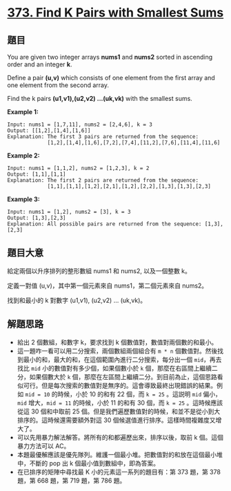 # [373. Find K Pairs with Smallest Sums](https://leetcode.com/problems/find-k-pairs-with-smallest-sums/)


## 題目

You are given two integer arrays **nums1** and **nums2** sorted in ascending order and an integer **k**.

Define a pair **(u,v)** which consists of one element from the first array and one element from the second array.

Find the k pairs **(u1,v1),(u2,v2) ...(uk,vk)** with the smallest sums.

**Example 1:**

    Input: nums1 = [1,7,11], nums2 = [2,4,6], k = 3
    Output: [[1,2],[1,4],[1,6]] 
    Explanation: The first 3 pairs are returned from the sequence: 
                 [1,2],[1,4],[1,6],[7,2],[7,4],[11,2],[7,6],[11,4],[11,6]

**Example 2:**

    Input: nums1 = [1,1,2], nums2 = [1,2,3], k = 2
    Output: [1,1],[1,1]
    Explanation: The first 2 pairs are returned from the sequence: 
                 [1,1],[1,1],[1,2],[2,1],[1,2],[2,2],[1,3],[1,3],[2,3]

**Example 3:**

    Input: nums1 = [1,2], nums2 = [3], k = 3
    Output: [1,3],[2,3]
    Explanation: All possible pairs are returned from the sequence: [1,3],[2,3]


## 題目大意


給定兩個以升序排列的整形數組 nums1 和 nums2, 以及一個整數 k。

定義一對值 (u,v)，其中第一個元素來自 nums1，第二個元素來自 nums2。

找到和最小的 k 對數字 (u1,v1), (u2,v2) ... (uk,vk)。



## 解題思路


- 給出 2 個數組，和數字 k，要求找到 k 個數值對，數值對兩個數的和最小。
- 這一題咋一看可以用二分搜索，兩個數組兩個組合有 `m * n` 個數值對。然後找到最小的和，最大的和，在這個範圍內進行二分搜索，每分出一個 `mid`，再去找比 `mid` 小的數值對有多少個，如果個數小於 `k` 個，那麼在右區間上繼續二分，如果個數大於 `k` 個，那麼在左區間上繼續二分。到目前為止，這個思路看似可行。但是每次搜索的數值對是無序的。這會導致最終出現錯誤的結果。例如 `mid = 10` 的時候，小於 10 的和有 22 個，而 `k = 25` 。這説明 `mid` 偏小，`mid` 增大，`mid = 11` 的時候，小於 11 的和有 30 個，而 `k = 25` 。這時候應該從這 30 個和中取前 25 個。但是我們遍歷數值對的時候，和並不是從小到大排序的。這時候還需要額外對這 30 個候選值進行排序。這樣時間複雜度又增大了。
- 可以先用暴力解法解答。將所有的和都遍歷出來，排序以後，取前 k 個。這個暴力方法可以 AC。
- 本題最優解應該是優先隊列。維護一個最小堆。把數值對的和放在這個最小堆中，不斷的 pop 出 k 個最小值到數組中，即為答案。
- 在已排序的矩陣中尋找最 K 小的元素這一系列的題目有：第 373 題，第 378 題，第 668 題，第 719 題，第 786 題。
